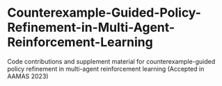 # Counterexample-Guided-Policy-Refinement-in-Multi-Agent-Reinforcement-Learning
Code contributions and supplement material for counterexample-guided policy refinement in multi-agent reinforcement learning (Accepted in AAMAS 2023)
